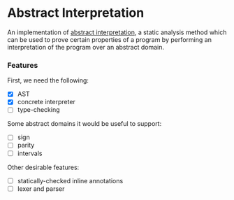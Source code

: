 # Abstract Interpretation

An implementation of [abstract interpretation](https://en.wikipedia.org/wiki/Abstract_interpretation),
a static analysis method which can be used to prove certain properties of a
program by performing an interpretation of the program over an abstract domain.

### Features

First, we need the following:
- [x] AST
- [x] concrete interpreter
- [ ] type-checking

Some abstract domains it would be useful to support:
- [ ] sign
- [ ] parity
- [ ] intervals

Other desirable features:
- [ ] statically-checked inline annotations
- [ ] lexer and parser

